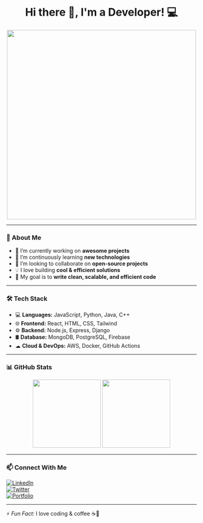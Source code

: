 <h1 align="center">Hi there 👋, I'm a Developer! 💻</h1>

<p align="center">
  <img src="https://media.giphy.com/media/qgQUggAC3Pfv687qPC/giphy.gif" width="500"/>
</p>

---

### 🚀 About Me  
- 🔭 I’m currently working on **awesome projects**  
- 🌱 I’m continuously learning **new technologies**  
- 👯 I’m looking to collaborate on **open-source projects**  
- 💡 I love building **cool & efficient solutions**  
- 🎯 My goal is to **write clean, scalable, and efficient code**  

---

### 🛠 Tech Stack  
- 💻 **Languages:** JavaScript, Python, Java, C++  
- 🌐 **Frontend:** React, HTML, CSS, Tailwind  
- ⚙️ **Backend:** Node.js, Express, Django  
- 🛢 **Database:** MongoDB, PostgreSQL, Firebase  
- ☁ **Cloud & DevOps:** AWS, Docker, GitHub Actions  

---

### 📊 GitHub Stats  
<p align="center">
  <img src="https://github-readme-stats.vercel.app/api?username=YOUR_GITHUB_USERNAME&show_icons=true&theme=tokyonight" height="180"/>
  <img src="https://github-readme-stats.vercel.app/api/top-langs/?username=YOUR_GITHUB_USERNAME&layout=compact&theme=tokyonight" height="180"/>
</p>

---

### 📫 Connect With Me  
[![LinkedIn](https://img.shields.io/badge/-LinkedIn-0A66C2?style=flat&logo=Linkedin&logoColor=white)](https://www.linkedin.com/in/YOUR_LINKEDIN/)  
[![Twitter](https://img.shields.io/badge/-Twitter-1DA1F2?style=flat&logo=Twitter&logoColor=white)](https://twitter.com/YOUR_TWITTER/)  
[![Portfolio](https://img.shields.io/badge/-Portfolio-FF5722?style=flat&logo=Firefox&logoColor=white)](https://YOUR_PORTFOLIO/)  

---

⚡ *Fun Fact:* I love coding & coffee ☕🚀  
